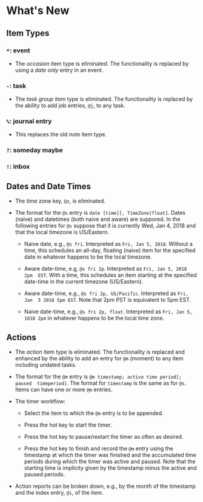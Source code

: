 # What's New

## Item Types

### `*`: event

- The *occasion* item type is eliminated. The functionality is replaced by 
  using a *date only* entry in an event.

### `-`: task

- The *task group* item type is eliminated. The functionality is replaced by 
  the ability to add job entries, `@j`, to any task.

### `%`: journal entry

- This replaces the old *note* item type.

### `?`: someday maybe

### `!`: inbox

## Dates and Date Times

- The time zone key, `@z`, is eliminated. 

- The format for the `@s` entry is `date [time][, TimeZone|float]`. Dates 
  (naive) and datetimes (both naive and aware) are suppored. In the following 
  entries for `@s` suppose that it is currently Wed, Jan 4, 2018 and that the 
  local timezone is US/Eastern.

    - Naive date, e.g., `@s fri`.  Interpreted as `Fri, Jan 5, 2018`. Without 
      a time, this schedules an all-day, floating (naive) item for the 
      specified date in whatever happens to be the local timezone.

    - Aware date-time, e.g, `@s fri 2p`. Interpreted as `Fri, Jan 5, 2018 2pm 
      EST`. With a time, this schedules an item starting at the specified 
      date-time in the current timezone (US/Eastern).

    - Aware date-time, e.g., `@s fri 2p, US/Pacific`. Interpreted as `Fri, Jan 
      5 2018 5pm EST`. Note that 2pm PST is equivalent to 5pm EST.

    - Naive date-time, e.g., `@s fri 2p, float`. Interpreted as `Fri, Jan 5, 
      1018 2pm` in whatever happens to be the local time zone.

## Actions

- The *action* item type is eliminated. The functionality is replaced and 
  enhanced by the ability to add an entry for `@m` (moment) to any item 
  including undated tasks.

- The format for the `@m` entry is `@m timestamp; active time period[; paused 
  timeperiod]`. The format for `timestamp` is the same as for `@s`. Items can 
  have one or more `@m` entries.

- The timer workflow:

    - Select the item to which the `@m` entry is to be appended.

    - Press the hot key to start the timer.

    - Press the hot key to pause/restart the timer as often as desired.

    - Press the hot key to finish and record the `@m` entry using the 
      timestamp at which the timer was finished and the accumulated time 
      periods during which the timer was active and paused. Note that the 
      starting time is implicity given by the timestamp minus the active and 
      paused periods.

- Action reports can be broken down, e.g., by the month of the timestamp and 
  the index entry, `@i`, of the item. 


